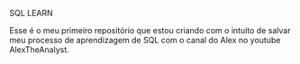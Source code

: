SQL LEARN

Esse é o meu primeiro repositório que estou criando com o intuito de salvar meu processo de aprendizagem de SQL com o canal do Alex no youtube AlexTheAnalyst.
